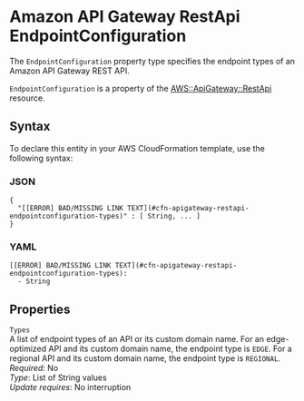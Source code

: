 # Amazon API Gateway RestApi EndpointConfiguration<a name="aws-properties-apigateway-restapi-endpointconfiguration"></a>

<a name="aws-properties-apigateway-restapi-endpointconfiguration-description"></a>The `EndpointConfiguration` property type specifies the endpoint types of an Amazon API Gateway REST API\.

<a name="aws-properties-apigateway-restapi-endpointconfiguration-inheritance"></a> `EndpointConfiguration` is a property of the [AWS::ApiGateway::RestApi](aws-resource-apigateway-restapi.md) resource\.

## Syntax<a name="aws-properties-apigateway-restapi-endpointconfiguration-syntax"></a>

To declare this entity in your AWS CloudFormation template, use the following syntax:

### JSON<a name="aws-properties-apigateway-restapi-endpointconfiguration-syntax.json"></a>

```
{
  "[[ERROR] BAD/MISSING LINK TEXT](#cfn-apigateway-restapi-endpointconfiguration-types)" : [ String, ... ]
}
```

### YAML<a name="aws-properties-apigateway-restapi-endpointconfiguration-syntax.yaml"></a>

```
[[ERROR] BAD/MISSING LINK TEXT](#cfn-apigateway-restapi-endpointconfiguration-types): 
  - String
```

## Properties<a name="aws-properties-apigateway-restapi-endpointconfiguration-properties"></a>

`Types`  
A list of endpoint types of an API or its custom domain name\. For an edge\-optimized API and its custom domain name, the endpoint type is `EDGE`\. For a regional API and its custom domain name, the endpoint type is `REGIONAL`\.  
 *Required*: No  
 *Type*: List of String values  
 *Update requires*: No interruption 